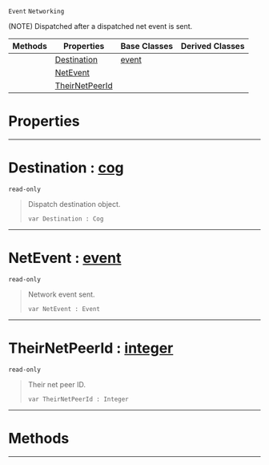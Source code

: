  `Event` `Networking`



(NOTE) Dispatched after a dispatched net event is sent.

|Methods|Properties|Base Classes|Derived Classes|
|---|---|---|---|
| |[ Destination](https://github.com/dragonCASTjosh/PlasmaDocs/blob/master/code_reference/class_reference/neteventsent.markdown#destination-plasma-engine)|[event](https://github.com/dragonCASTjosh/PlasmaDocs/blob/master/code_reference/class_reference/event.markdown)| |
| |[ NetEvent](https://github.com/dragonCASTjosh/PlasmaDocs/blob/master/code_reference/class_reference/neteventsent.markdown#netevent-plasma-engine-doc)| | |
| |[ TheirNetPeerId](https://github.com/dragonCASTjosh/PlasmaDocs/blob/master/code_reference/class_reference/neteventsent.markdown#theirnetpeerid-plasma-engi)| | |


 #  Properties


---  
 #  Destination : [cog](https://github.com/dragonCASTjosh/PlasmaDocs/blob/master/code_reference/class_reference/cog.markdown)

 `read-only`

> Dispatch destination object.
> ``` lang=cpp, name=Lightning
> var Destination : Cog


---  
 #  NetEvent : [event](https://github.com/dragonCASTjosh/PlasmaDocs/blob/master/code_reference/class_reference/event.markdown)

 `read-only`

> Network event sent.
> ``` lang=cpp, name=Lightning
> var NetEvent : Event


---  
 #  TheirNetPeerId : [integer](https://github.com/dragonCASTjosh/PlasmaDocs/blob/master/code_reference/lightning_base_types/integer.markdown)

 `read-only`

> Their net peer ID.
> ``` lang=cpp, name=Lightning
> var TheirNetPeerId : Integer


---  
 #  Methods


---  
 

 
